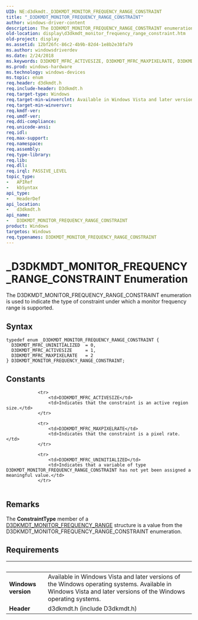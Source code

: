 ```yaml
---
UID: NE:d3dkmdt._D3DKMDT_MONITOR_FREQUENCY_RANGE_CONSTRAINT
title: "_D3DKMDT_MONITOR_FREQUENCY_RANGE_CONSTRAINT"
author: windows-driver-content
description: The D3DKMDT_MONITOR_FREQUENCY_RANGE_CONSTRAINT enumeration is used to indicate the type of constraint under which a monitor frequency range is supported.
old-location: display\d3dkmdt_monitor_frequency_range_constraint.htm
old-project: display
ms.assetid: 12bf26fc-86c2-4b9b-82d4-1e8b2e38fa79
ms.author: windowsdriverdev
ms.date: 2/24/2018
ms.keywords: D3DKMDT_MFRC_ACTIVESIZE, D3DKMDT_MFRC_MAXPIXELRATE, D3DKMDT_MFRC_UNINITIALIZED, D3DKMDT_MONITOR_FREQUENCY_RANGE_CONSTRAINT, D3DKMDT_MONITOR_FREQUENCY_RANGE_CONSTRAINT enumeration [Display Devices], DmEnums_923a6c46-3d71-4d26-8f28-2bf5c6f4bd32.xml, _D3DKMDT_MONITOR_FREQUENCY_RANGE_CONSTRAINT, d3dkmdt/D3DKMDT_MFRC_ACTIVESIZE, d3dkmdt/D3DKMDT_MFRC_MAXPIXELRATE, d3dkmdt/D3DKMDT_MFRC_UNINITIALIZED, d3dkmdt/D3DKMDT_MONITOR_FREQUENCY_RANGE_CONSTRAINT, display.d3dkmdt_monitor_frequency_range_constraint
ms.prod: windows-hardware
ms.technology: windows-devices
ms.topic: enum
req.header: d3dkmdt.h
req.include-header: D3dkmdt.h
req.target-type: Windows
req.target-min-winverclnt: Available in Windows Vista and later versions of the Windows operating systems.
req.target-min-winversvr: 
req.kmdf-ver: 
req.umdf-ver: 
req.ddi-compliance: 
req.unicode-ansi: 
req.idl: 
req.max-support: 
req.namespace: 
req.assembly: 
req.type-library: 
req.lib: 
req.dll: 
req.irql: PASSIVE_LEVEL
topic_type:
-	APIRef
-	kbSyntax
api_type:
-	HeaderDef
api_location:
-	d3dkmdt.h
api_name:
-	D3DKMDT_MONITOR_FREQUENCY_RANGE_CONSTRAINT
product: Windows
targetos: Windows
req.typenames: D3DKMDT_MONITOR_FREQUENCY_RANGE_CONSTRAINT
---
```


# _D3DKMDT_MONITOR_FREQUENCY_RANGE_CONSTRAINT Enumeration
The D3DKMDT_MONITOR_FREQUENCY_RANGE_CONSTRAINT enumeration is used to indicate the type of constraint under which a monitor frequency range is supported.

## Syntax
````
typedef enum _D3DKMDT_MONITOR_FREQUENCY_RANGE_CONSTRAINT { 
  D3DKMDT_MFRC_UNINITIALIZED  = 0,
  D3DKMDT_MFRC_ACTIVESIZE     = 1,
  D3DKMDT_MFRC_MAXPIXELRATE   = 2
} D3DKMDT_MONITOR_FREQUENCY_RANGE_CONSTRAINT;
````

## Constants

<table>
            
                <tr>
                    <td>D3DKMDT_MFRC_ACTIVESIZE</td>
                    <td>Indicates that the constraint is an active region size.</td>
                </tr>
            
                <tr>
                    <td>D3DKMDT_MFRC_MAXPIXELRATE</td>
                    <td>Indicates that the constraint is a pixel rate.</td>
                </tr>
            
                <tr>
                    <td>D3DKMDT_MFRC_UNINITIALIZED</td>
                    <td>Indicates that a variable of type D3DKMDT_MONITOR_FREQUENCY_RANGE_CONSTRAINT has not yet been assigned a meaningful value.</td>
                </tr>
</table>

## Remarks

The <b>ConstraintType</b> member of a <a href="..\d3dkmdt\ns-d3dkmdt-_d3dkmdt_monitor_frequency_range.md">D3DKMDT_MONITOR_FREQUENCY_RANGE</a> structure is a value from the D3DKMDT_MONITOR_FREQUENCY_RANGE_CONSTRAINT enumeration.

## Requirements
| &nbsp; | &nbsp; |
| ---- |:---- |
| **Windows version** | Available in Windows Vista and later versions of the Windows operating systems. Available in Windows Vista and later versions of the Windows operating systems. |
| **Header** | d3dkmdt.h (include D3dkmdt.h) |
